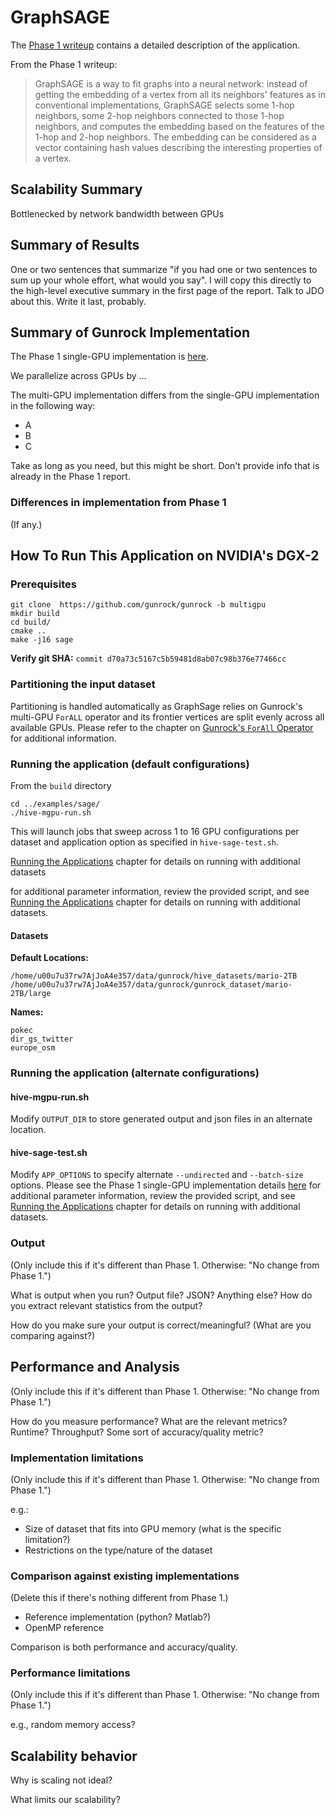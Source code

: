 # GraphSAGE

The [Phase 1 writeup]((../hive/hive_graphSage.md)) contains a detailed description of the application.

From the Phase 1 writeup:

> GraphSAGE is a way to fit graphs into a neural network: instead of getting the embedding of a vertex from all its neighbors' features as in conventional implementations, GraphSAGE selects some 1-hop neighbors, some 2-hop neighbors connected to those 1-hop neighbors, and computes the embedding based on the features of the 1-hop and 2-hop neighbors. The embedding can be considered as a vector containing hash values describing the interesting properties of a vertex.

## Scalability Summary

Bottlenecked by network bandwidth between GPUs

## Summary of Results

One or two sentences that summarize "if you had one or two sentences to sum up your whole effort, what would you say". I will copy this directly to the high-level executive summary in the first page of the report. Talk to JDO about this. Write it last, probably.

## Summary of Gunrock Implementation

The Phase 1 single-GPU implementation is [here](../hive/hive_graphSage).

We parallelize across GPUs by ...

The multi-GPU implementation differs from the single-GPU implementation in the following way:

- A
- B
- C


Take as long as you need, but this might be short. Don't provide info that is already in the Phase 1 report.

### Differences in implementation from Phase 1

(If any.)

## How To Run This Application on NVIDIA's DGX-2

### Prerequisites
```
git clone  https://github.com/gunrock/gunrock -b multigpu
mkdir build
cd build/
cmake ..
make -j16 sage
```
**Verify git SHA:** `commit d70a73c5167c5b59481d8ab07c98b376e77466cc`

### Partitioning the input dataset

Partitioning is handled automatically as GraphSage relies on Gunrock's multi-GPU `ForALL` operator and its frontier vertices are split evenly across all available GPUs. Please refer to the chapter on [Gunrock's `ForAll` Operator](#gunrocks-forall-operator) for additional information.

### Running the application (default configurations)

From the `build` directory

```
cd ../examples/sage/
./hive-mgpu-run.sh
```

This will launch jobs that sweep across 1 to 16 GPU configurations per dataset and application option as specified in `hive-sage-test.sh`.

  [Running the Applications](#running-the-applications) chapter for details on running with additional datasets

for additional parameter information, review the provided script, and see [Running the Applications](#running-the-applications) chapter for details on running with additional datasets.

#### Datasets
**Default Locations:**

```
/home/u00u7u37rw7AjJoA4e357/data/gunrock/hive_datasets/mario-2TB
/home/u00u7u37rw7AjJoA4e357/data/gunrock/gunrock_dataset/mario-2TB/large
```

**Names:**

```
pokec
dir_gs_twitter
europe_osm
```

### Running the application (alternate configurations)

#### hive-mgpu-run.sh

Modify `OUTPUT_DIR` to store generated output and json files in an alternate location.

#### hive-sage-test.sh

Modify `APP_OPTIONS` to specify alternate `--undirected` and `--batch-size` options.  Please see the Phase 1 single-GPU implementation details [here](https://gunrock.github.io/docs/#/hive/hive_graphSage) for additional parameter information, review the provided script, and see [Running the Applications](#running-the-applications) chapter for details on running with additional datasets.

### Output

(Only include this if it's different than Phase 1. Otherwise: "No change from Phase 1.")

What is output when you run? Output file? JSON? Anything else? How do you extract relevant statistics from the output?

How do you make sure your output is correct/meaningful? (What are you comparing against?)

## Performance and Analysis

(Only include this if it's different than Phase 1. Otherwise: "No change from Phase 1.")

How do you measure performance? What are the relevant metrics? Runtime? Throughput? Some sort of accuracy/quality metric?

### Implementation limitations

(Only include this if it's different than Phase 1. Otherwise: "No change from Phase 1.")

e.g.:

- Size of dataset that fits into GPU memory (what is the specific limitation?)
- Restrictions on the type/nature of the dataset

### Comparison against existing implementations

(Delete this if there's nothing different from Phase 1.)

- Reference implementation (python? Matlab?)
- OpenMP reference

Comparison is both performance and accuracy/quality.

### Performance limitations

(Only include this if it's different than Phase 1. Otherwise: "No change from Phase 1.")

e.g., random memory access?

## Scalability behavior

Why is scaling not ideal?

What limits our scalability?
